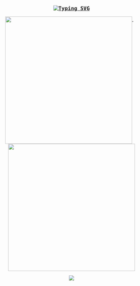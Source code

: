 
<h3 align="center">
  <samp>
   <a href="https://git.io/typing-svg">
   <img src="https://readme-typing-svg.herokuapp.com?font=Fira+Code&weight=700&size=30&pause=1000&color=90F7C3FF&repeat=false&random=false&width=435&lines=catch+o+cat" alt="Typing SVG" />
   </a>
  </samp>
</h3>

<p align="center">
  <a href="https://github.com/catchocat">
    <img width="400" align="top" src="https://github-readme-stats.vercel.app/api?username=catchocat&show_icons=true&theme=vue" />
  </a>
  &emsp;
  <a href="https://github.com/catchocat">
    <img width="400" align="top" src="https://github-readme-stats.vercel.app/api/top-langs/?username=catchocat&layout=compact" />
  </a>
</p>

<div align="center">
    <img src="https://github-readme-activity-graph.vercel.app/graph?username=catchocat&theme=github-light" />
</div>

<!---
catchocat/catchocat is a ✨ special ✨ repository because its `README.md` (this file) appears on your GitHub profile.
You can click the Preview link to take a look at your changes.
- 👋 Hi, I’m @catchocat
- 👀 I’m interested in ...
- 🌱 I’m currently learning ...
- 💞️ I’m looking to collaborate on ...
- 📫 How to reach me ...
--->
